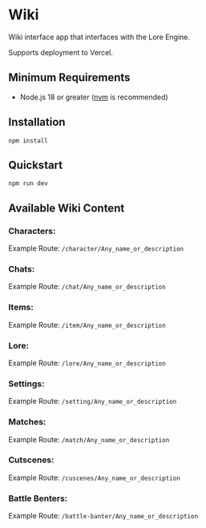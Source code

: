 # Wiki

Wiki interface app that interfaces with the Lore Engine.

Supports deployment to Vercel.

## Minimum Requirements
- Node.js 18 or greater ([nvm](https://github.com/nvm-sh/nvm) is recommended)

## Installation
```
npm install
```

## Quickstart
```
npm run dev
```

## Available Wiki Content

### Characters:
Example Route: ```/character/Any_name_or_description```
### Chats:
Example Route: ```/chat/Any_name_or_description```
### Items:
Example Route: ```/item/Any_name_or_description```
### Lore:
Example Route: ```/lore/Any_name_or_description```
### Settings:
Example Route: ```/setting/Any_name_or_description```
### Matches:
Example Route: ```/match/Any_name_or_description```
### Cutscenes:
Example Route: ```/cuscenes/Any_name_or_description```
### Battle Benters:
Example Route: ```/battle-banter/Any_name_or_description```
